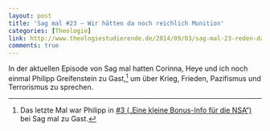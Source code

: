 ```yaml
---
layout: post
title: 'Sag mal #23 – Wir hätten da noch reichlich Munition'
categories: [Theologie]
link: http://www.theologiestudierende.de/2014/09/03/sag-mal-23-reden-das-wuerde-ich-weniger-machen
comments: true
---
```


In der aktuellen Episode von Sag mal hatten Corinna, Heye und ich noch einmal Philipp Greifenstein zu Gast,[^1] um über Krieg, Frieden, Pazifismus und Terrorismus zu sprechen.

[^1]: Das letzte Mal war Philipp in [#3 („Eine kleine Bonus-Info für die NSA“)](http://www.theologiestudierende.de/2013/10/30/sag-mal-episode-3-wie-passen-stasi-2-0-und-seelsorge-zusammen/) bei Sag mal zu Gast.